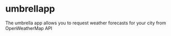 # umbrellapp
The umbrella app allows you to request weather forecasts for your city from OpenWeatherMap API 
